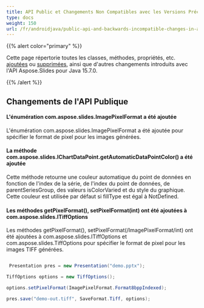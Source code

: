 ```yaml
---
title: API Public et Changements Non Compatibles avec les Versions Précédentes dans Aspose.Slides pour Java 15.7.0
type: docs
weight: 150
url: /fr/androidjava/public-api-and-backwards-incompatible-changes-in-aspose-slides-for-java-15-7-0/
---
```


{{% alert color="primary" %}} 

Cette page répertorie toutes les classes, méthodes, propriétés, etc. [ajoutées](/slides/fr/androidjava/public-api-and-backwards-incompatible-changes-in-aspose-slides-for-java-15-7-0/) ou [supprimées](/slides/fr/androidjava/public-api-and-backwards-incompatible-changes-in-aspose-slides-for-java-15-7-0/), ainsi que d'autres changements introduits avec l'API Aspose.Slides pour Java 15.7.0.

{{% /alert %}} 
## **Changements de l'API Publique**
#### **L'énumération com.aspose.slides.ImagePixelFormat a été ajoutée**
L'énumération com.aspose.slides.ImagePixelFormat a été ajoutée pour spécifier le format de pixel pour les images générées.
#### **La méthode com.aspose.slides.IChartDataPoint.getAutomaticDataPointColor() a été ajoutée**
Cette méthode retourne une couleur automatique du point de données en fonction de l'index de la série, de l'index du point de données, de parentSeriesGroup, des valeurs isColorVaried et du style du graphique. Cette couleur est utilisée par défaut si fillType est égal à NotDefined.
#### **Les méthodes getPixelFormat(), setPixelFormat(int) ont été ajoutées à com.aspose.slides.ITiffOptions**
Les méthodes getPixelFormat(), setPixelFormat(/ImagePixelFormat/int) ont été ajoutées à com.aspose.slides.ITiffOptions et com.aspose.slides.TiffOptions pour spécifier le format de pixel pour les images TIFF générées.

``` java

 Presentation pres = new Presentation("demo.pptx");

TiffOptions options = new TiffOptions();

options.setPixelFormat(ImagePixelFormat.Format8bppIndexed);

pres.save("demo-out.tiff", SaveFormat.Tiff, options);

```